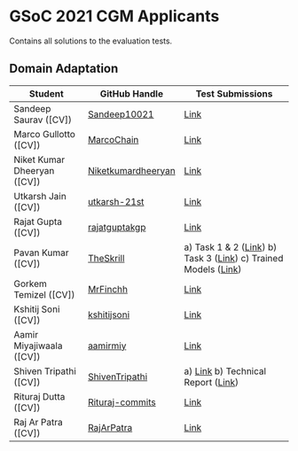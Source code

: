# GSoC 2021 CGM Applicants
Contains all solutions to the evaluation tests.

## Domain Adaptation

| Student                 | GitHub Handle                                               | Test Submissions                                                           | 
| ----------------------- | ----------------------------------------------------------- | -------------------------------------------------------------------------- | 
| Sandeep Saurav ([CV])| [Sandeep10021](https://github.com/Sandeep10021)             | [Link](https://github.com/Sandeep10021/ML4SCI_GSoC)| 
| Marco Gullotto ([CV])| [MarcoChain](https://github.com/MarcoChain)                 | [Link](https://github.com/MarcoChain/ML4-Dimensionality-Reduction)|
| Niket Kumar Dheeryan ([CV])| [Niketkumardheeryan](https://github.com/Niketkumardheeryan) | [Link](https://github.com/Niketkumardheeryan/Dimensionality-Reduction-Evalution-Test)| 
| Utkarsh Jain ([CV])| [utkarsh-21st](https://github.com/utkarsh-21st)             | [Link](https://github.com/utkarsh-21st/CGM_GSOC)|
| Rajat Gupta ([CV])| [rajatguptakgp](https://github.com/rajatguptakgp)           | [Link](https://github.com/rajatguptakgp/gsoc21_cgm)|
| Pavan Kumar ([CV])| [TheSkrill](https://www.github.com/TheSkrill)               | a) Task 1 & 2 ([Link](https://colab.research.google.com/drive/1PNTq1gEH1fa29EV_J2QqzXw28e_adqLN?usp=sharing))  b) Task 3 ([Link](https://colab.research.google.com/drive/14Gy5KkivFU77hkLy6wmZeYoXwR-Q7EpJ?usp=sharing))  c) Trained Models ([Link](https://drive.google.com/drive/folders/1CXBaQVIkam05qUsj7-EKyAJM3WHwRToJ?usp=sharing))|
| Gorkem Temizel ([CV])| [MrFinchh](https://github.com/MrFinchh)                     | [Link](https://github.com/MrFinchh/GSoC-ML4SCI-Eval-Task)| 
| Kshitij Soni ([CV])| [kshitijsoni](https://github.com/kshitijsoni)               | [Link](https://github.com/kshitijsoni/GSOC-21)|
| Aamir Miyajiwaala ([CV])| [aamirmiy](https://github.com/aamirmiy)                     | [Link](https://github.com/aamirmiy/GSOC21)|
| Shiven Tripathi ([CV])| [ShivenTripathi](https://github.com/ShivenTripathi)         | a) [Link](https://drive.google.com/drive/folders/1f8qW3uE-O-YoQHK0CWj9tfuEanH_JZZO?usp=gmail) b) Technical Report ([Link](https://github.com/ML4SCI/GSoC_Solutions/blob/main/CGM/Archive/Submission_archives/CGM_Technical_Report.pdf))|
| Rituraj Dutta ([CV])| [Rituraj-commits](https://github.com/Rituraj-commits)       | [Link](https://drive.google.com/drive/folders/1eWTJNOteFCHg0m46uFGPt1Z_t6GZSibI?usp=sharing)|
|Raj Ar Patra ([CV])| [RajArPatra](https://github.com/RajArPatra)              | [Link](https://github.com/RajArPatra/Dimentionality-Reduction)|
